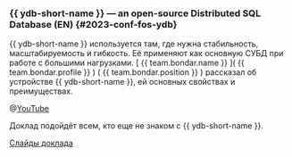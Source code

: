 ### {{ ydb-short-name }} — an open-source Distributed SQL Database (EN) {#2023-conf-fos-ydb}
{{ ydb-short-name }} используется там, где нужна стабильность, масштабируемость и гибкость. Её применяют как основную СУБД при работе с большими нагрузками. [ {{ team.bondar.name }} ]( {{ team.bondar.profile }} ) ( {{ team.bondar.position }} ) рассказал об устройстве {{ ydb-short-name }}, ей основных свойствах и преимуществах.

@[YouTube](https://www.youtube.com/watch?v=A0O7yr9_1Tg)

Доклад подойдёт всем, кто еще не знаком с {{ ydb-short-name }}.

[Слайды доклада](https://github.com/ydb-platform/ydb-presentations/blob/main/2023/en/fossasia_summit/presentation.pdf)

